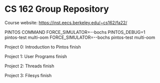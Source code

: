 CS 162 Group Repository
=======================

Course website: https://inst.eecs.berkeley.edu/~cs162/fa22/

PINTOS COMMAND
FORCE_SIMULATOR=--bochs PINTOS_DEBUG=1 pintos-test multi-oom
FORCE_SIMULATOR=--bochs pintos-test multi-oom 

Project 0: Introduction to Pintos
finish

Project 1: User Programs 
finish

Project 2: Threads
finish

Project 3: Filesys
finish